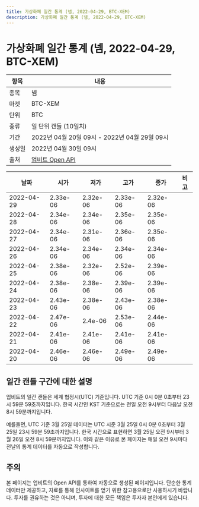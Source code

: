 ```yaml
---
title: 가상화폐 일간 통계 (넴, 2022-04-29, BTC-XEM)
description: 가상화폐 일간 통계 (넴, 2022-04-29, BTC-XEM)
---
```



가상화폐 일간 통계 (넴, 2022-04-29, BTC-XEM)
===

|항목|내용|
|--|--|
|종목|넴|
|마켓|BTC-XEM|
|단위|BTC|
|종류|일 단위 캔들 (10일치)|
|기간|2022년 04월 20일 09시 - 2022년 04월 29일 09시|
|생성일|2022년 04월 30일 09시|
|출처|[업비트 Open API](https://docs.upbit.com)|


|날짜|시가|저가|고가|종가|비고|
|--|--|--|--|--|--|
|2022-04-29|2.33e-06|2.32e-06|2.33e-06|2.32e-06|    |
|2022-04-28|2.34e-06|2.34e-06|2.35e-06|2.35e-06|    |
|2022-04-27|2.34e-06|2.31e-06|2.36e-06|2.35e-06|    |
|2022-04-26|2.34e-06|2.34e-06|2.34e-06|2.34e-06|    |
|2022-04-25|2.38e-06|2.32e-06|2.52e-06|2.39e-06|    |
|2022-04-24|2.38e-06|2.38e-06|2.39e-06|2.39e-06|    |
|2022-04-23|2.43e-06|2.38e-06|2.43e-06|2.38e-06|    |
|2022-04-22|2.47e-06|2.4e-06|2.53e-06|2.44e-06|    |
|2022-04-21|2.41e-06|2.41e-06|2.41e-06|2.41e-06|    |
|2022-04-20|2.46e-06|2.46e-06|2.49e-06|2.49e-06|    |


일간 캔들 구간에 대한 설명
---


업비트의 일간 캔들은 세계 협정시(UTC) 기준입니다. 
UTC 기준 0시 0분 0초부터 23시 59분 59초까지입니다. 
한국 시간인 KST 기준으로는 전일 오전 9시부터 다음날 오전 8시 59분까지입니다. 


예를들면, UTC 기준 3월 25일 데이터는 UTC 시준 3월 25일 0시 0분 0초부터 3월 25일 23시 59분 59초까지입니다. 
한국 시간으로 표현하면 3월 25일 오전 9시부터 3월 26일 오전 8시 59분까지입니다. 
이와 같은 이유로 본 페이지는 매일 오전 9시마다 전날의 통계 데이터를 자동으로 작성합니다. 


주의
---


본 페이지는 업비트의 Open API를 통하여 자동으로 생성된 페이지입니다. 
단순한 통계 데이터만 제공하고, 자료를 통해 인사이트를 얻기 위한 참고용으로만 사용하시기 바랍니다. 
투자를 권유하는 것은 아니며, 투자에 대한 모든 책임은 투자자 본인에게 있습니다. 
